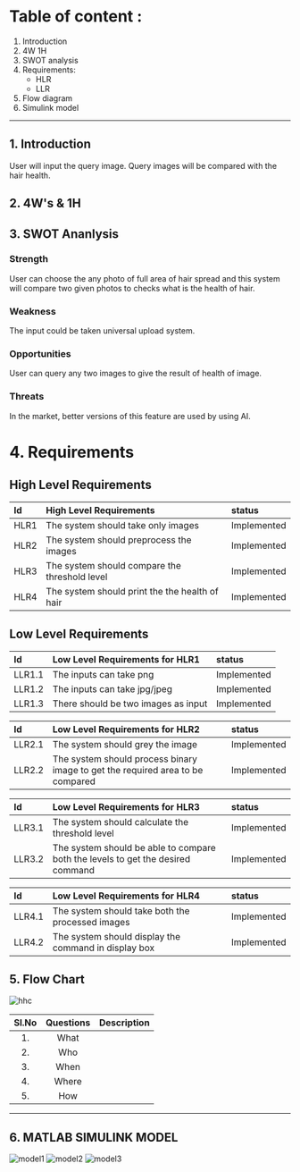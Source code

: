 # Table of content : #

1. Introduction 
2. 4W 1H
3. SWOT analysis  
4. Requirements:
	* HLR
	* LLR
5. Flow diagram
6. Simulink model
--------------------------
## 1. Introduction
User will input the query image. Query images will be compared with the hair health.

## 2. 4W's & 1H

## 3. SWOT Ananlysis
### Strength
User can choose the any photo of full area of hair spread and this system will compare two given photos to checks what is the health of hair.
### Weakness
The input could be taken universal upload system.
### Opportunities
User can query any two images to give the result of health of image.
### Threats
In the market, better versions of this feature are used by using AI.

# 4. Requirements

## High Level Requirements
| Id          |  High Level Requirements  |    status  |
| :--        | :--          |   :--     |
| HLR1        | The system should take only images     | Implemented |
| HLR2        | The system should preprocess the images |  Implemented|
| HLR3        | The system should compare the threshold level | Implemented |
| HLR4        | The system should print the the health of hair | Implemented |

## Low Level Requirements
| Id          | Low Level Requirements for HLR1   |    status  |
| :--        | :--          |   :--     |
| LLR1.1      | The inputs can take png    | Implemented |
| LLR1.2      | The inputs can take jpg/jpeg| Implemented |
| LLR1.3      | There should be two images as input| Implemented |



| Id          | Low Level Requirements for HLR2   |    status  |
| :--        | :--          |   :--     |
| LLR2.1        | The system should grey the image    | Implemented |
| LLR2.2      | The system should process binary image to get the required area to be compared| Implemented |


| Id          | Low Level Requirements for HLR3   |    status  |
| :--        | :--          |   :--     |
| LLR3.1        | The system should calculate the threshold level    | Implemented |
| LLR3.2        | The system should be able to compare both the levels to get the desired command | Implemented |

| Id          | Low Level Requirements for HLR4   |    status  |
| :--        | :--          |   :--     |
| LLR4.1        | The system should take both the processed images   |  Implemented|
| LLR4.2        | The system should display the command in display box  |Implemented  |

## 5. Flow Chart
![hhc](https://user-images.githubusercontent.com/98824269/160252839-699c2905-644c-41d6-9fdb-8e41d10c6613.png)


| Sl.No | Questions | Description | 
| :-----: | :-----: | ----- |
| 1. | What ||
| 2. | Who | | 
| 3. | When | |
| 4. | Where | | 
| 5. | How | |
-------------------------------------------------------

## 6. MATLAB SIMULINK MODEL
![model1](https://user-images.githubusercontent.com/98824269/160263386-26c9f2f4-00e5-4b1d-8e7d-4ebb4871c305.png)
![model2](https://user-images.githubusercontent.com/98824269/160263394-cf043f5d-34c0-4058-b40c-44f73bf01da6.png)
![model3](https://user-images.githubusercontent.com/98824269/160263399-4412bc13-4878-4cd6-bee2-c68ea87a8d3d.png)

